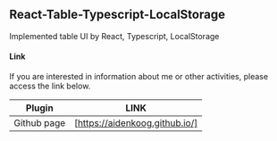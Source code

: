 ## React-Table-Typescript-LocalStorage

Implemented table UI by React, Typescript, LocalStorage

#### Link

If you are interested in information about me or other activities, please access the link below.

| Plugin      | LINK                                     |
| ----------- | ---------------------------------------- |
| Github page | [https://aidenkoog.github.io/] |
